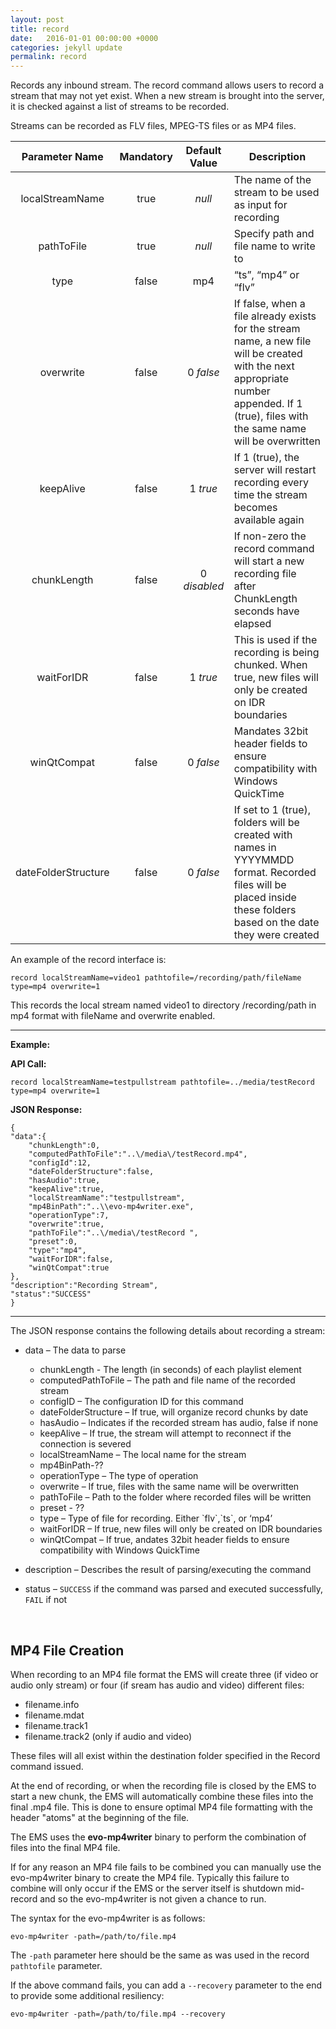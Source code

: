 ```yaml
---
layout: post
title: record
date:   2016-01-01 00:00:00 +0000
categories: jekyll update
permalink: record
---
```


Records any inbound stream. The record command allows users to record a stream that may not yet exist. When a new stream is brought into the server, it is checked against a list of streams to be recorded.

Streams can be recorded as FLV files, MPEG-TS files or as MP4 files.

| **Parameter Name**  | **Mandatory** | **Default Value** | **Description**                          |
| :-----------------: | :-----------: | :---------------: | ---------------------------------------- |
|   localStreamName   |     true      |      *null*       | The name of the stream to be used as input for recording |
|     pathToFile      |     true      |      *null*       | Specify path and file name to write to   |
|        type         |     false     |        mp4        | “ts”, “mp4” or “flv”                     |
|      overwrite      |     false     |     0 *false*     | If false, when a file already exists for the stream name, a new file will be created with the next appropriate number appended. If 1 (true), files with the same name will be overwritten |
|      keepAlive      |     false     |     1 *true*      | If 1 (true), the server will restart recording every time the stream becomes available again |
|     chunkLength     |     false     |   0 *disabled*    | If non-zero the record command will start a new recording file after ChunkLength seconds have elapsed |
|     waitForIDR      |     false     |     1 *true*      | This is used if the recording is being chunked. When true, new files will only be created on IDR boundaries |
|     winQtCompat     |     false     |     0 *false*     | Mandates 32bit header fields to ensure compatibility with Windows QuickTime |
| dateFolderStructure |     false     |     0 *false*     | If set to 1 (true), folders will be created with names in YYYYMMDD format. Recorded files will be placed inside these folders based on the date they were created |

An example of the record interface is:

``` 
record localStreamName=video1 pathtofile=/recording/path/fileName type=mp4 overwrite=1
```

This records the local stream named video1 to directory /recording/path in mp4 format with fileName and overwrite enabled.

------

**Example:**

**API Call:**

``` 
record localStreamName=testpullstream pathtofile=../media/testRecord type=mp4 overwrite=1
```

**JSON Response:**

``` 
{
"data":{
    "chunkLength":0,
    "computedPathToFile":"..\/media\/testRecord.mp4",
    "configId":12,
    "dateFolderStructure":false,
    "hasAudio":true,
    "keepAlive":true,
    "localStreamName":"testpullstream",
    "mp4BinPath":"..\\evo-mp4writer.exe",
    "operationType":7,
    "overwrite":true,
    "pathToFile":"..\/media\/testRecord ",
    "preset":0,
    "type":"mp4",
    "waitForIDR":false,
    "winQtCompat":true
},
"description":"Recording Stream",
"status":"SUCCESS"
}
```

------

The JSON response contains the following details about recording a stream:

- data – The data to parse
  
  - chunkLength - The length (in seconds) of each playlist element
  - computedPathToFile – The path and file name of the recorded stream
  - configID – The configuration ID for this command
  - dateFolderStructure – If true, will organize record chunks by date
  - hasAudio – Indicates if the recorded stream has audio, false if none
  - keepAlive – If true, the stream will attempt to reconnect if the connection is severed
  - localStreamName – The local name for the stream
  - mp4BinPath-??
  - operationType – The type of operation
  - overwrite – If true, files with the same name will be overwritten
  - pathToFile – Path to the folder where recorded files will be written
  - preset - ??
  - type – Type of file for recording. Either \`flv\`,\`ts\`, or ‘mp4’
  - waitForIDR – If true, new files will only be created on IDR boundaries
  - winQtCompat – If true, andates 32bit header fields to ensure compatibility with Windows QuickTime
  
- description – Describes the result of parsing/executing the command
  
- status – `SUCCESS` if the command was parsed and executed successfully, `FAIL` if not  
  
  ​
  
MP4 File Creation
--------
  
  
  ​When recording to an MP4 file format the EMS will create three (if video or audio only stream) or four (if sream has audio and video) different files:

  - filename.info
  - filename.mdat
  - filename.track1
  - filename.track2 (only if audio and video)
  
  These files will all exist within the destination folder specified in the Record command issued.
  
  At the end of recording, or when the recording file is closed by the EMS to start a new chunk, the EMS will automatically combine these files into the final .mp4 file.  This is done to ensure optimal MP4 file formatting with the header "atoms" at the beginning of the file.
  
  The EMS uses the **evo-mp4writer** binary to perform the combination of files into the final MP4 file.  
  
  If for any reason an MP4 file fails to be combined you can manually use the evo-mp4writer binary to create the MP4 file.  Typically this failure to combine will only occur if the EMS or the server itself is shutdown mid-record and so the evo-mp4writer is not given a chance to run.
  
  The syntax for the evo-mp4writer is as follows:
  
  ```
  evo-mp4writer -path=/path/to/file.mp4
  ```
  The `-path` parameter here should be the same as was used in the record `pathtofile` parameter.
  
  If the above command fails, you can add a `--recovery` parameter to the end to provide some additional resiliency:
  
  ```
  evo-mp4writer -path=/path/to/file.mp4 --recovery
  ```
  